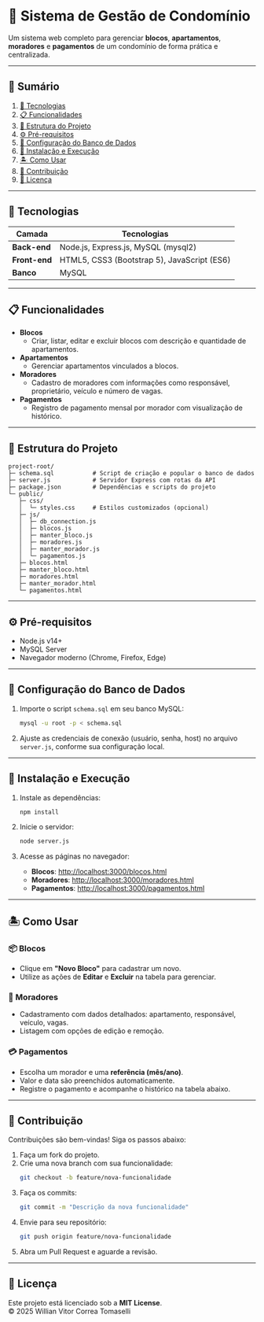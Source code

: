 # 🏢 Sistema de Gestão de Condomínio

Um sistema web completo para gerenciar **blocos**, **apartamentos**, **moradores** e **pagamentos** de um condomínio de forma prática e centralizada.

---

## 📌 Sumário

1. [🚀 Tecnologias](#-tecnologias)  
2. [📋 Funcionalidades](#-funcionalidades)  
3. [📁 Estrutura do Projeto](#-estrutura-do-projeto)  
4. [⚙️ Pré-requisitos](#%ef%b8%8f-pré-requisitos)  
5. [💾 Configuração do Banco de Dados](#-configuração-do-banco-de-dados)  
6. [🔧 Instalação e Execução](#-instalação-e-execução)  
7. [🏝️ Como Usar](#-como-usar)  
8. [🤝 Contribuição](#-contribuição)  
9. [📄 Licença](#-licença)  

---

## 🚀 Tecnologias

| Camada       | Tecnologias                                      |
|--------------|--------------------------------------------------|
| **Back-end** | Node.js, Express.js, MySQL (mysql2)              |
| **Front-end**| HTML5, CSS3 (Bootstrap 5), JavaScript (ES6)      |
| **Banco**    | MySQL                                            |

---

## 📋 Funcionalidades

- **Blocos**
  - Criar, listar, editar e excluir blocos com descrição e quantidade de apartamentos.
- **Apartamentos**
  - Gerenciar apartamentos vinculados a blocos.
- **Moradores**
  - Cadastro de moradores com informações como responsável, proprietário, veículo e número de vagas.
- **Pagamentos**
  - Registro de pagamento mensal por morador com visualização de histórico.

---

## 📁 Estrutura do Projeto

```
project-root/
├─ schema.sql           # Script de criação e popular o banco de dados
├─ server.js            # Servidor Express com rotas da API
├─ package.json         # Dependências e scripts do projeto
└─ public/
   ├─ css/
   │  └─ styles.css     # Estilos customizados (opcional)
   ├─ js/
   │  ├─ db_connection.js
   │  ├─ blocos.js
   │  ├─ manter_bloco.js
   │  ├─ moradores.js
   │  ├─ manter_morador.js
   │  └─ pagamentos.js
   ├─ blocos.html
   ├─ manter_bloco.html
   ├─ moradores.html
   ├─ manter_morador.html
   └─ pagamentos.html
```

---

## ⚙️ Pré-requisitos

- Node.js v14+  
- MySQL Server  
- Navegador moderno (Chrome, Firefox, Edge)

---

## 💾 Configuração do Banco de Dados

1. Importe o script `schema.sql` em seu banco MySQL:

   ```bash
   mysql -u root -p < schema.sql
   ```

2. Ajuste as credenciais de conexão (usuário, senha, host) no arquivo `server.js`, conforme sua configuração local.

---

## 🔧 Instalação e Execução

1. Instale as dependências:

   ```bash
   npm install
   ```

2. Inicie o servidor:

   ```bash
   node server.js
   ```

3. Acesse as páginas no navegador:

   - **Blocos**: [http://localhost:3000/blocos.html](http://localhost:3000/blocos.html)
   - **Moradores**: [http://localhost:3000/moradores.html](http://localhost:3000/moradores.html)
   - **Pagamentos**: [http://localhost:3000/pagamentos.html](http://localhost:3000/pagamentos.html)

---

## 🏝️ Como Usar

### 📦 Blocos
- Clique em **"Novo Bloco"** para cadastrar um novo.
- Utilize as ações de **Editar** e **Excluir** na tabela para gerenciar.

### 🢍 Moradores
- Cadastramento com dados detalhados: apartamento, responsável, veículo, vagas.
- Listagem com opções de edição e remoção.

### 💳 Pagamentos
- Escolha um morador e uma **referência (mês/ano)**.
- Valor e data são preenchidos automaticamente.
- Registre o pagamento e acompanhe o histórico na tabela abaixo.

---

## 🤝 Contribuição

Contribuições são bem-vindas! Siga os passos abaixo:

1. Faça um fork do projeto.
2. Crie uma nova branch com sua funcionalidade:
   ```bash
   git checkout -b feature/nova-funcionalidade
   ```
3. Faça os commits:
   ```bash
   git commit -m "Descrição da nova funcionalidade"
   ```
4. Envie para seu repositório:
   ```bash
   git push origin feature/nova-funcionalidade
   ```
5. Abra um Pull Request e aguarde a revisão.

---

## 📄 Licença

Este projeto está licenciado sob a **MIT License**.  
© 2025 Willian Vitor Correa Tomaselli


